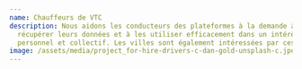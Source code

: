 ```yaml
---
name: Chauffeurs de VTC
description: Nous aidons les conducteurs des plateformes à la demande à
  récupérer leurs données et à les utiliser efficacement dans un intérêt
  personnel et collectif. Les villes sont également intéressées par ces données.
image: /assets/media/project_for-hire-drivers-c-dan-gold-unsplash-c.jpeg
---
```

